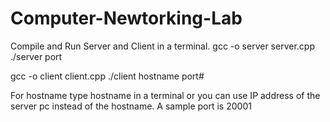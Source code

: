 # Computer-Newtorking-Lab

Compile and Run Server and Client in a terminal.
gcc -o server server.cpp
./server port

gcc -o client client.cpp
./client hostname port# 

For hostname type hostname in a terminal
or you can use IP address of the server pc
instead of the hostname.
A sample port is 20001

